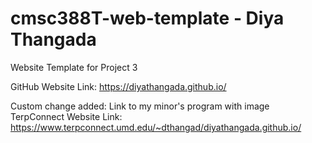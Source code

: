 # cmsc388T-web-template - Diya Thangada

Website Template for Project 3

GitHub Website Link: https://diyathangada.github.io/

Custom change added: Link to my minor's program with image
TerpConnect Website Link: https://www.terpconnect.umd.edu/~dthangad/diyathangada.github.io/
